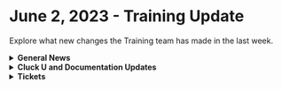 # June 2, 2023 - Training Update

Explore what new changes the Training team has made in the last week.

<details>

<summary><strong>General News</strong></summary>

* Welcome Eddie Chow to the Cluck U Team! Eddie is coming in as a Training and Enablement Manager to help scale out our Cluck U offerings!

</details>

<details>

<summary><strong>Cluck U and Documentation Updates</strong></summary>

* The first Rewst 101: Laying the Foundations of Automation is scheduled for June 15th! [You can sign up now!](https://calendly.com/cluck-u/laying-the-foundations-of-automation)
* The Following Documentation have been released:
  * [IT Glue Integration Setup](../../../documentation/configuration/integrations/integration-guides/documentation/it-glue-integration-setup.md)
* The following Documentation bugs have been fixed:
  * Fixed broken link in note for multi-tenancy integration.

</details>

<details>

<summary><strong>Tickets</strong></summary>

With the ROC now using Halo for their ticketing system, this is when you should find a ticket created for you!

* [ ] A discussion with a ROC engineer that doesn't result in a fix on first discussion
* [ ] If you have a call to troubleshoot, create workflows or other ROC work
* [ ] For all onboarding or expansion work
* [ ] If a call results in a new workflow idea or request

If you'd like to manually create a ticket yourself, review the "Rewst Support" section at the bottom of this page.

</details>
